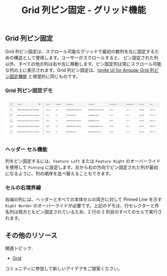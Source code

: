 ﻿---
title: Grid 列ピン固定 - グリッド機能
_description: Grid 列ピン固定は、スクロール可能なグリッドで選択された列をピン固定するための構造です。 
_keywords: デザイン システム, Sketch, Ignite UI for Angular, Grid 機能, UI ライブラリ, ウィジェット
_language: ja
---

## Grid 列ピン固定

Grid 列ピン固定は、スクロール可能なグリッドで最初の数列を左に固定するための構造として使用します。ユーザーがスクロールすると、 ピン固定された列以外、すべての他の列は右や左に移動します。ピン固定列は常にスクロール可能な列の上に表示されます。Grid 列ピン固定は、[Ignite UI for Angular Grid 列ピン固定機能](https://jp.infragistics.com/products/ignite-ui-angular/angular/components/grid_column_pinning.html) と視覚的に同じものです。

### Grid 列ピン固定デモ

<img class="responsive-img" src="../images/grid_column_pinning_demo.png" srcset="../images/grid_column_pinning_demo@2x.png 2x" />

### ヘッダー セル機能

 列をピン固定するには、`Feature Left` または `Feature Right` のオーバーライドを使用して `Pinning` に設定します。左から右の方向でピン固定された列が最初になるように、列の順序を並べ替えることもできます。

### セルの右境界線

右端の列には、ヘッダーとすべての本体セルの両方に対して Pinned Line を示す `Right Border` のオーバーライドが必要です。上記のデモは、行セレクターと件名列は両方ともピン固定されているため、2 行の 2 列目のすべてのセルで実行されます。

## その他のリソース

関連トピック:

- [Grid](grid.md)
  <div class="divider--half"></div>

コミュニティに参加して新しいアイデアをご提案ください。
